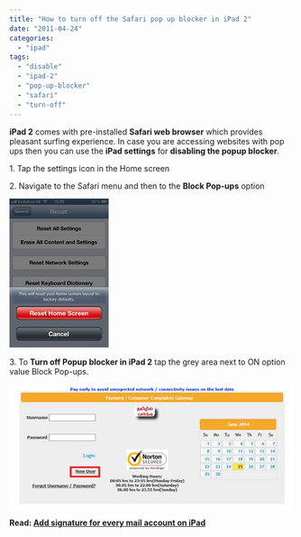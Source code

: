 ```yaml
---
title: "How to turn off the Safari pop up blocker in iPad 2"
date: "2011-04-24"
categories: 
  - "ipad"
tags: 
  - "disable"
  - "ipad-2"
  - "pop-up-blocker"
  - "safari"
  - "turn-off"
---
```


**iPad 2** comes with pre-installed **Safari web browser** which provides pleasant surfing experience. In case you are accessing websites with pop ups then you can use the **iPad settings** for **disabling the popup blocker**.

1\. Tap the settings icon in the Home screen

2\. Navigate to the Safari menu and then to the **Block Pop-ups** option

[![image](images/image_thumb67.png "image")](http://blogmines.com/blog/wp-content/uploads/2011/04/image65.png)

3\. To **Turn off Popup blocker in iPad 2** tap the grey area next to ON option value Block Pop-ups.

[![image](images/image_thumb68.png "image")](http://blogmines.com/blog/wp-content/uploads/2011/04/image66.png)

**Read: [Add signature for every mail account on iPad](http://blogmines.com/blog/2013/08/26/add-signature-for-every-mail-account-on-ipad/ "Add signature for every mail account on iPad
")**

